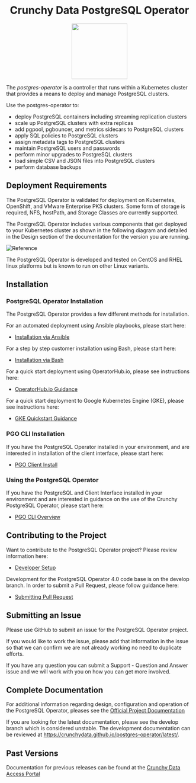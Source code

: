 <h1 align="center">Crunchy Data PostgreSQL Operator</h1>
<p align="center">
  <img width="150" src="./crunchy_logo.png?raw=true"/>
</p>


The *postgres-operator* is a controller that runs within a Kubernetes cluster that provides a means to deploy and manage PostgreSQL clusters.

Use the postgres-operator to:

 * deploy PostgreSQL containers including streaming replication clusters
 * scale up PostgreSQL clusters with extra replicas
 * add pgpool, pgbouncer, and metrics sidecars to PostgreSQL clusters
 * apply SQL policies to PostgreSQL clusters
 * assign metadata tags to PostgreSQL clusters
 * maintain PostgreSQL users and passwords
 * perform minor upgrades to PostgreSQL clusters
 * load simple CSV and JSON files into PostgreSQL clusters
 * perform database backups


## Deployment Requirements

The PostgreSQL Operator is validated for deployment on Kubernetes, OpenShift, and VMware Enterprise PKS clusters.  Some form of storage is required, NFS, hostPath, and Storage Classes are currently supported.

The PostgreSQL Operator includes various components that get deployed to your
Kubernetes cluster as shown in the following diagram and detailed
in the Design section of the documentation for the version you are running.

![Reference](https://access.crunchydata.com/documentation/postgres-operator/latest/Operator-Architecture.png)

The PostgreSQL Operator is developed and tested on CentOS and RHEL linux platforms but is known to run on other Linux variants.

## Installation

### PostgreSQL Operator Installation

The PostgreSQL Operator provides a few different methods for installation.  

For an automated deployment using Ansible playbooks, please start here:

 - [Installation via Ansible](https://access.crunchydata.com/documentation/postgres-operator/latest/installation/install-with-ansible/)
 
 For a step by step customer installation using Bash, please start here:
 
 - [Installation via Bash](https://access.crunchydata.com/documentation/postgres-operator/latest/installation/operator-install/)
 
For a quick start deployment using OperatorHub.io, please see instructions here:

-  [OperatorHub.io Guidance](https://operatorhub.io/operator/postgresql)
  
For a quick start deployment to Google Kubernetes Engine (GKE), please see instructions here:

-  [GKE Quickstart Guidance](https://info.crunchydata.com/blog/install-postgres-operator-kubernetes-on-gke-ansible)


### PGO CLI Installation

If you have the PostgreSQL Operator installed in your environment, and are interested in installation of the client interface, please start here:

- [PGO Client Install](https://access.crunchydata.com/documentation/postgres-operator/latest/installation/install-pgo-client/)


### Using the PostgreSQL Operator 

If you have the PostgreSQL and Client Interface installed in your environment and are interested in guidance on the use of the Crunchy PostgreSQL Operator, please start here:

- [PGO CLI Overview](https://access.crunchydata.com/documentation/postgres-operator/latest/operatorcli/pgo-overview/)


## Contributing to the Project

Want to contribute to the PostgreSQL Operator project? Please review information here:

 - [Developer Setup](https://access.crunchydata.com/documentation/postgres-operator/latest/installation/developer-setup/)

Development for the PostgreSQL Operator 4.0 code base is on the develop branch. In order to submit a Pull Request, please follow guidance here: 

- [Submitting Pull Request](https://access.crunchydata.com/documentation/postgres-operator/latest/contributing/pull-requests/)
   

## Submitting an Issue

Please use GitHub to submit an issue for the PostgreSQL Operator project. 

If you would like to work the issue, please add that information in the issue so that we can confirm we are not already working no need to duplicate efforts.

If you have any question you can submit a Support - Question and Answer issue and we will work with you on how you can get more involved.
   
 
## Complete Documentation

For additional information regarding design, configuration and operation of the PostgreSQL Operator, pleases see the [Official Project Documentation](https://access.crunchydata.com/documentation/postgres-operator/latest/)

If you are looking for the latest documentation, please see the develop branch which is considered unstable. The development
documentation can be reviewed at https://crunchydata.github.io/postgres-operator/latest/.
   
   
## Past Versions

Documentation for previous releases can be found at the [Crunchy Data Access Portal](https://access.crunchydata.com/documentation)


